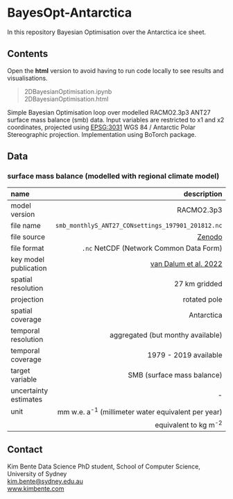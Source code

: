 # BayesOpt-Antarctica

In this repository Bayesian Optimisation over the Antarctica ice sheet.

## Contents

Open the **html** version to avoid having to run code locally to see results and visualisations.

> 2DBayesianOptimisation.ipynb  
> 2DBayesianOptimisation.html

Simple Bayesian Optimisation loop over modelled RACMO2.3p3 ANT27 surface mass balance (smb) data. Input variables are restricted to x1 and x2 coordinates, projected using [EPSG:3031](https://epsg.io/3031) WGS 84 / Antarctic Polar Stereographic projection. Implementation using BoTorch package. 

## Data

### surface mass balance (modelled with regional climate model)

| name       | description|
| :---         |          ---: |
| model version       | RACMO2.3p3   |
| file name       | `smb_monthlyS_ANT27_CONsettings_197901_201812.nc`   |
| file source       | [Zenodo](https://zenodo.org/record/5512077#.Y-BERuxBwvo)   |
| file format    | `.nc` NetCDF (Network Common Data Form)    |
| key model publication        | [van Dalum et al. 2022](10.5194/egusphere-egu22-12543)   |
| spatial resolution    | 27 km gridded    |
| projection    | rotated pole    |
| spatial coverage    | Antarctica    |
| temporal resolution    | aggregated (but monthy available)  |
| temporal coverage    | 1979 - 2019 available     |
| target variable    | SMB (surface mass balance)     |
| uncertainty estimates    | -     |
| unit    | mm w.e. a<sup>-1</sup> (millimeter water equivalent per year)   |
|     | equivalent to kg m<sup>-2</sup>   |

## Contact

Kim Bente
Data Science PhD student, School of Computer Science, University of Sydney  
kim.bente@sydney.edu.au  
www.kimbente.com
